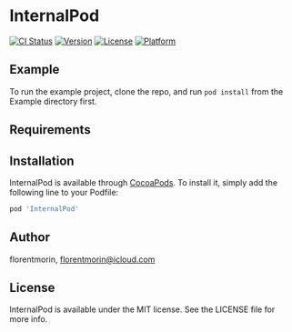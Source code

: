 # InternalPod

[![CI Status](https://img.shields.io/travis/florentmorin/InternalPod.svg?style=flat)](https://travis-ci.org/florentmorin/InternalPod)
[![Version](https://img.shields.io/cocoapods/v/InternalPod.svg?style=flat)](https://cocoapods.org/pods/InternalPod)
[![License](https://img.shields.io/cocoapods/l/InternalPod.svg?style=flat)](https://cocoapods.org/pods/InternalPod)
[![Platform](https://img.shields.io/cocoapods/p/InternalPod.svg?style=flat)](https://cocoapods.org/pods/InternalPod)

## Example

To run the example project, clone the repo, and run `pod install` from the Example directory first.

## Requirements

## Installation

InternalPod is available through [CocoaPods](https://cocoapods.org). To install
it, simply add the following line to your Podfile:

```ruby
pod 'InternalPod'
```

## Author

florentmorin, florentmorin@icloud.com

## License

InternalPod is available under the MIT license. See the LICENSE file for more info.
